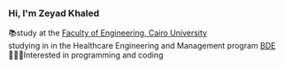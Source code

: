 ### Hi, I'm Zeyad Khaled

📚study at the [Faculty of Engineering, Cairo University](https://eng.cu.edu.eg/ar/) <br>
studying in in the Healthcare Engineering and Management program [BDE](https://eng.cu.edu.eg/wp-content/uploads/credituser/2015/S7_CUFE-2023-BDE-REG2023-V1-WM.pdf)<br>
👨🏽‍💻Interested in programming and coding<br>

